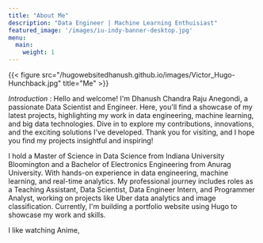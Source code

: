 ```yaml
---
title: "About Me"
description: "Data Engineer | Machine Learning Enthuisiast"
featured_image: '/images/iu-indy-banner-desktop.jpg'
menu:
  main:
    weight: 1
---
```

{{< figure src="/hugowebsitedhanush.github.io/images/Victor_Hugo-Hunchback.jpg" title="Me" >}}

_Introduction_ : Hello and welcome! I'm Dhanush Chandra Raju Anegondi, a passionate Data Scientist and Engineer. Here, you'll find a showcase of my latest projects, highlighting my work in data engineering, machine learning, and big data technologies. Dive in to explore my contributions, innovations, and the exciting solutions I've developed. Thank you for visiting, and I hope you find my projects insightful and inspiring!

I hold a Master of Science in Data Science from Indiana University Bloomington and a Bachelor of Electronics Engineering from Anurag University. With hands-on experience in data engineering, machine learning, and real-time analytics. My professional journey includes roles as a Teaching Assistant, Data Scientist, Data Engineer Intern, and Programmer Analyst, working on projects like Uber data analytics and image classification. Currently, I'm building a portfolio website using Hugo to showcase my work and skills.

I like watching Anime, 
